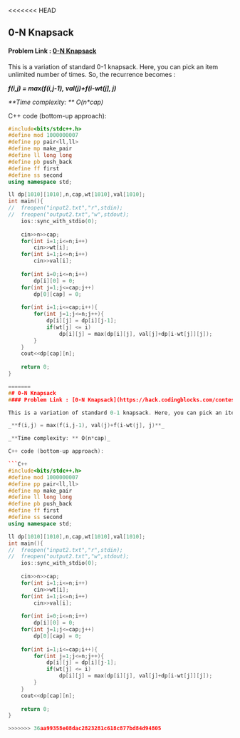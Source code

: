 <<<<<<< HEAD
## 0-N Knapsack
#### Problem Link : [0-N Knapsack](https://hack.codingblocks.com/contests/c/1001/922)

This is a variation of standard 0-1 knapsack. Here, you can pick an item unlimited number of times. So, the recurrence becomes :

_**f(i,j) = max(f(i,j-1), val(j)+f(i-wt(j], j)**_

_**Time complexity: ** O(n*cap)_

C++ code (bottom-up approach):

```C++
#include<bits/stdc++.h>
#define mod 1000000007
#define pp pair<ll,ll>
#define mp make_pair
#define ll long long
#define pb push_back
#define ff first
#define ss second
using namespace std;

ll dp[1010][1010],n,cap,wt[1010],val[1010];
int main(){
//	freopen("input2.txt","r",stdin);
//	freopen("output2.txt","w",stdout);
	ios::sync_with_stdio(0);
	
	cin>>n>>cap;
	for(int i=1;i<=n;i++)
		cin>>wt[i];
	for(int i=1;i<=n;i++)
		cin>>val[i];
	
	for(int i=0;i<=n;i++)
		dp[i][0] = 0;
	for(int j=1;j<=cap;j++)
		dp[0][cap] = 0;
	
	for(int i=1;i<=cap;i++){
		for(int j=1;j<=n;j++){
			dp[i][j] = dp[i][j-1];
			if(wt[j] <= i)
				dp[i][j] = max(dp[i][j], val[j]+dp[i-wt[j]][j]);
		}
	}
	cout<<dp[cap][n];
	
	return 0;
}

=======
## 0-N Knapsack
#### Problem Link : [0-N Knapsack](https://hack.codingblocks.com/contests/c/1001/922)

This is a variation of standard 0-1 knapsack. Here, you can pick an item unlimited number of times. So, the recurrence becomes :

_**f(i,j) = max(f(i,j-1), val(j)+f(i-wt(j], j)**_

_**Time complexity: ** O(n*cap)_

C++ code (bottom-up approach):

```C++
#include<bits/stdc++.h>
#define mod 1000000007
#define pp pair<ll,ll>
#define mp make_pair
#define ll long long
#define pb push_back
#define ff first
#define ss second
using namespace std;

ll dp[1010][1010],n,cap,wt[1010],val[1010];
int main(){
//	freopen("input2.txt","r",stdin);
//	freopen("output2.txt","w",stdout);
	ios::sync_with_stdio(0);
	
	cin>>n>>cap;
	for(int i=1;i<=n;i++)
		cin>>wt[i];
	for(int i=1;i<=n;i++)
		cin>>val[i];
	
	for(int i=0;i<=n;i++)
		dp[i][0] = 0;
	for(int j=1;j<=cap;j++)
		dp[0][cap] = 0;
	
	for(int i=1;i<=cap;i++){
		for(int j=1;j<=n;j++){
			dp[i][j] = dp[i][j-1];
			if(wt[j] <= i)
				dp[i][j] = max(dp[i][j], val[j]+dp[i-wt[j]][j]);
		}
	}
	cout<<dp[cap][n];
	
	return 0;
}

>>>>>>> 36aa99358e08dac2823281c618c877bd84d94805
```